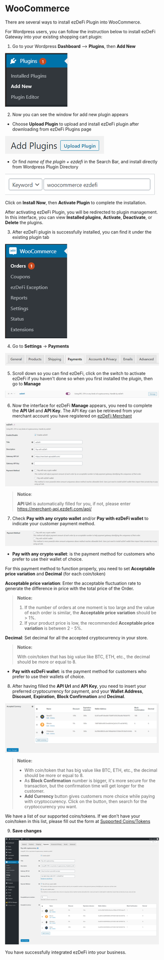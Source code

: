 # WooCommerce
There are several ways to install ezDeFi Plugin into WooCommerce.

For Wordpress users, you can follow the instruction below to install ezDeFi Gateway into your existing shopping cart plugin:

1. Go to your Wordpress **Dashboard** --> **Plugins**, then **Add New**

 ![Add new plugin](../../img/add-new.png "Add new plugin")

2. Now you can see the window for add new plugin appears

* Choose **Upload Plugin** to upload and install ezDeFi plugin after downloading from ezDeFi Plugins page

![Upload plugin](../../img/upload.png "Upload plugin")

* Or find *name of the plugin + ezdefi* in the Search Bar, and install directly from Wordpress Plugin Directory

![Search for ezDeFi on Wordpress](../../img/woo-search.png "Search for ezDeFi on Wordpress")

Click on **Install Now**, then **Activate Plugin** to complete the installation.

After activating ezDeFi Plugin, you will be redirected to plugin management. In this interface, you can view **Installed plugins**, **Activate**, **Deactivate**, or **Delete** the plugins.

3. After ezDeFi plugin is successfully installed, you can find it under the existing plugin tab

![ezDeFi plugin appears in WooCommerce](../../img/woocommerce.png "ezDeFi plugin appears in WooCommerce")

4. Go to **Settings** -> **Payments**

![Go to ezDeFi settings](../../img/woo-payment.png "Change ezDeFi settings")

5. Scroll down so you can find ezDeFi, click on the switch to activate ezDeFi if you haven't done so when you first installed the plugin, then go to **Manage**

![Manage ezDeFi settings](../../img/woo-manage.png "Manage ezDeFi settings")

6. Now the interface for ezDeFi **Manage** appears, you need to complete the **API Url** and **API Key**. The API Key can be retrieved from your merchant account you have registered on [ezDeFi Merchant](https://merchant.ezdefi.com/register?utm_source=docs)

![Fill in API Key and API Url](../../img/woo-api.png "Fill in API Key and Url")

> **Notice**:
>
> **API Url** is automatically filled for you, if not, please enter https://merchant-api.ezdefi.com/api/

7. Check **Pay with any crypto wallet** and/or **Pay with ezDeFi wallet** to indicate your customer payment method.

![ezDeFi payment method](../../img/payment-method.png "ezDeFi payment method")

* **Pay with any crypto wallet**: is the payment method for customers who prefer to use their wallet of choice.

For this payment method to function properly, you need to set **Acceptable price variation** and **Decimal** (for each coin/token)

**Acceptable price variation**: Enter the acceptable fluctuation rate to generate the difference in price with the total price of the Order.

> **Notice:**
> 1. If the number of orders at one moment is too large  and the value of each order is similar, the **Acceptable price variation** should be > 1%.
> 2. If your product price is low, the recommended **Acceptable price variation** is between 2 - 5%.

**Decimal**: Set decimal for all the accepted cryptocurrency in your store.

> **Notice:** 
> 
> With coin/token that has big value like BTC, ETH, etc., the decimal should be more or equal to 8.

* **Pay with ezDeFi wallet**: is the payment method for customers who prefer to use their wallets of choice.


8. After having filled the **API Url** and **API Key**, you need to insert your preferred cryptocurrency for payment, and your **Wallet Address**, **Discount**, **Expiration**, **Block Confirmation** and **Decimal**.

![Manage payment wallet](../../img/woo-wallet.png "Manage payment wallet")

> **Notice:**
> * With coin/token that has big value like BTC, ETH, etc., the decimal should be more or equal to 8.
> * As **Block Confirmation** number is bigger, it's more secure for the transaction, but the confirmation time will get longer for the customer.
> * **Add Currency** button gives customers more choice while paying with cryptoccurency. Click on the button, then search for the cryptoccurency you want.

We have a list of our supported coins/tokens. If we don't have your coin/token in this list, please fill out the form at [Supported Coins/Tokens](https://ezdefi.com/news/supported-coins-tokens/)

9. **Save changes**

![WooCommerce completed setup](../../img/woo-complete.png "WooCommerce completed setup")

You have successfully integrated ezDeFi into your business.